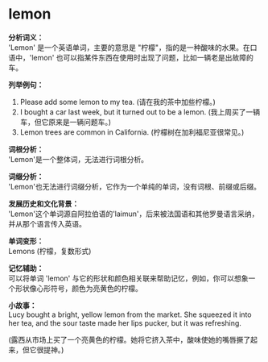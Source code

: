 # lemon

**分析词义：**  
'Lemon' 是一个英语单词，主要的意思是 "柠檬"，指的是一种酸味的水果。在口语中，'lemon' 也可以指某件东西在使用时出现了问题，比如一辆老是出故障的车。

  

**列举例句：**

  

1.  Please add some lemon to my tea. (请在我的茶中加些柠檬。)
2.  I bought a car last week, but it turned out to be a lemon. (我上周买了一辆车，但它原来是一辆问题车。)
3.  Lemon trees are common in California. (柠檬树在加利福尼亚很常见。)

  

**词根分析：**  
'Lemon'是一个整体词，无法进行词根分析。

  

**词缀分析：**  
'Lemon'也无法进行词缀分析，它作为一个单纯的单词，没有词根、前缀或后缀。

  

**发展历史和文化背景：**  
'Lemon'这个单词源自阿拉伯语的'laimun'，后来被法国语和其他罗曼语言采纳，并从那个语言传入英语。

  

**单词变形：**  
Lemons (柠檬，复数形式)

  

**记忆辅助：**  
可以将单词 'lemon' 与它的形状和颜色相关联来帮助记忆，例如，你可以想象一个形状像心形符号，颜色为亮黄色的柠檬。

  

**小故事：**  
Lucy bought a bright, yellow lemon from the market. She squeezed it into her tea, and the sour taste made her lips pucker, but it was refreshing.

  

(露西从市场上买了一个亮黄色的柠檬。她将它挤入茶中，酸味使她的嘴唇撅了起来，但它很提神。)
